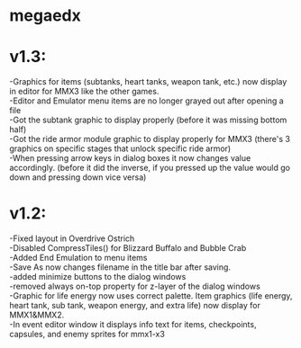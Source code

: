 # megaedx
# v1.3:
-Graphics for items (subtanks, heart tanks, weapon tank, etc.) now display in editor for MMX3 like the other games.  
-Editor and Emulator menu items are no longer grayed out after opening a file  
-Got the subtank graphic to display properly (before it was missing bottom half)  
-Got the ride armor module graphic to display properly for MMX3 (there's 3 graphics on specific stages that unlock specific ride armor)  
-When pressing arrow keys in dialog boxes it now changes value accordingly. (before it did the inverse, if you pressed up the value would go down and pressing down vice versa)  

# v1.2:
-Fixed layout in Overdrive Ostrich  
-Disabled CompressTiles() for Blizzard Buffalo and Bubble Crab  
-Added End Emulation to menu items  
-Save As now changes filename in the title bar after saving.  
-added minimize buttons to the dialog windows  
-removed always on-top property for z-layer of the dialog windows  
-Graphic for life energy now uses correct palette. Item graphics (life energy, heart tank, sub tank, weapon energy, and extra life) now display for MMX1&MMX2.  
-In event editor window it displays info text for items, checkpoints, capsules, and enemy sprites for mmx1-x3  
